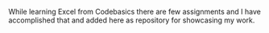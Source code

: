 While learning Excel from Codebasics there are few assignments and I have accomplished that and added here as repository for showcasing my work. 
